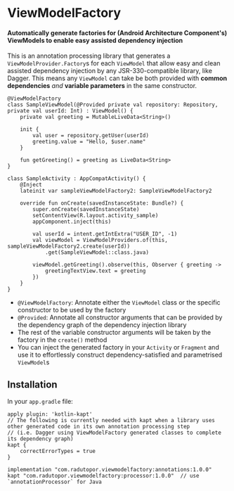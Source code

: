 # ViewModelFactory
#### Automatically generate factories for (Android Architecture Component's) ViewModels to enable easy assisted dependency injection

This is an annotation processing library that generates a `ViewModelProvider.Factory`s for each `ViewModel` that allow easy and clean assisted dependency injection by any JSR-330-compatible library, like Dagger. 
This means any `ViewModel` can take be both provided with **common dependencies** _and_ **variable parameters** in the same constructor.

```
@ViewModelFactory
class SampleViewModel(@Provided private val repository: Repository, private val userId: Int) : ViewModel() {
    private val greeting = MutableLiveData<String>()

    init {
        val user = repository.getUser(userId)
        greeting.value = "Hello, $user.name"
    }

    fun getGreeting() = greeting as LiveData<String>
}
```
```
class SampleActivity : AppCompatActivity() {
    @Inject
    lateinit var sampleViewModelFactory2: SampleViewModelFactory2

    override fun onCreate(savedInstanceState: Bundle?) {
        super.onCreate(savedInstanceState)
        setContentView(R.layout.activity_sample)
        appComponent.inject(this)

        val userId = intent.getIntExtra("USER_ID", -1)
        val viewModel = ViewModelProviders.of(this, sampleViewModelFactory2.create(userId))
            .get(SampleViewModel::class.java)

        viewModel.getGreeting().observe(this, Observer { greeting ->
            greetingTextView.text = greeting
        })
    }
}
```

- `@ViewModelFactory`: Annotate either the `ViewModel` class or the specific constructor to be used by the factory
- `@Provided`: Annotate all constructor arguments that can be provided by the dependency graph of the dependency injection library
- The rest of the variable constructor arguments will be taken by the factory in the `create()` method
- You can inject the generated factory in your `Activity` or `Fragment` and use it to effortlessly construct dependency-satisfied and parametrised `ViewModel`s

## Installation
In your `app.gradle` file:
```
apply plugin: 'kotlin-kapt'
// The following is currently needed with kapt when a library uses other generated code in its own annotation processing step 
// (i.e. Dagger using ViewModelFactory generated classes to complete its dependency graph)
kapt {
    correctErrorTypes = true
}
    
implementation "com.radutopor.viewmodelfactory:annotations:1.0.0"
kapt "com.radutopor.viewmodelfactory:processor:1.0.0"  // use `annotationProcessor` for Java
```
